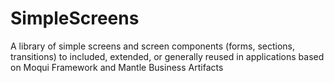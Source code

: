 # SimpleScreens
A library of simple screens and screen components (forms, sections, transitions) to included, extended, or generally reused in applications based on Moqui Framework and Mantle Business Artifacts
